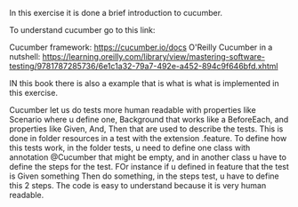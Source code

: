 In this exercise it is done a brief introduction to cucumber.

To understand cucumber go to this link: 

Cucumber framework: https://cucumber.io/docs
O'Reilly Cucumber in a nutshell: https://learning.oreilly.com/library/view/mastering-software-testing/9781787285736/6e1c1a32-79a7-492e-a452-894c9f646bfd.xhtml

IN this book there is also a example that is what is what is implemented in this exercise.

Cucumber let us do tests more human readable with properties like Scenario where u define one, Background that works like a BeforeEach, and properties like Given, And, Then that are used to describe the tests. This is done in folder resources in a test with the extension .feature. To define how this tests work, in the folder tests, u need to define one class with annotation @Cucumber that might be empty, and in another class u have to define the steps for the test. FOr instance if u defined in feature that the test is Given something Then do something, in the steps test, u have to define this 2 steps. The code is easy to understand because it is very human readable.